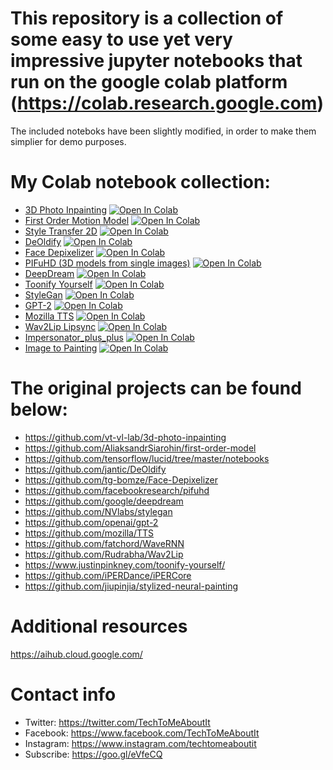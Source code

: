 # This repository is a collection of some easy to use yet very impressive jupyter notebooks that run on the google colab platform (https://colab.research.google.com)


The included noteboks have been slightly modified, in order to make them simplier for demo purposes.
# My Colab notebook collection:
* [3D Photo Inpainting](https://github.com/fzantalis/colab_collection/blob/master/3D_Photo_Inpainting.ipynb)
[![Open In Colab](https://colab.research.google.com/assets/colab-badge.svg)](https://colab.research.google.com/github/fzantalis/colab_collection/blob/master/3D_Photo_Inpainting.ipynb)
* [First Order Motion Model](https://github.com/fzantalis/colab_collection/blob/master/first_order_model_ttmai.ipynb)
[![Open In Colab](https://colab.research.google.com/assets/colab-badge.svg)](https://colab.research.google.com/github/fzantalis/colab_collection/blob/master/first_order_model_ttmai.ipynb)
* [Style Transfer 2D](https://github.com/fzantalis/colab_collection/blob/master/style_transfer_2d.ipynb)
[![Open In Colab](https://colab.research.google.com/assets/colab-badge.svg)](https://colab.research.google.com/github/fzantalis/colab_collection/blob/master/style_transfer_2d.ipynb)
* [DeOldify](https://github.com/fzantalis/colab_collection/blob/master/ImageColorizerColab_ttmai.ipynb)
[![Open In Colab](https://colab.research.google.com/assets/colab-badge.svg)](https://colab.research.google.com/github/fzantalis/colab_collection/blob/master/ImageColorizerColab_ttmai.ipynb)
* [Face Depixelizer](https://github.com/fzantalis/colab_collection/blob/master/Face_depixelizer_ttmai.ipynb)
[![Open In Colab](https://colab.research.google.com/assets/colab-badge.svg)](https://colab.research.google.com/github/fzantalis/colab_collection/blob/master/Face_depixelizer_ttmai.ipynb)
* [PIFuHD (3D models from single images)](https://github.com/fzantalis/colab_collection/blob/master/PIFuHD_ttmai.ipynb)
[![Open In Colab](https://colab.research.google.com/assets/colab-badge.svg)](https://colab.research.google.com/github/fzantalis/colab_collection/blob/master/PIFuHD_ttmai.ipynb)
* [DeepDream](https://github.com/fzantalis/colab_collection/blob/master/deepdream_ttmai.ipynb)
[![Open In Colab](https://colab.research.google.com/assets/colab-badge.svg)](https://colab.research.google.com/github/fzantalis/colab_collection/blob/master/deepdream_ttmai.ipynb)
* [Toonify Yourself](https://github.com/fzantalis/colab_collection/blob/master/Toonify_yourself_ttmai.ipynb)
[![Open In Colab](https://colab.research.google.com/assets/colab-badge.svg)](https://colab.research.google.com/github/fzantalis/colab_collection/blob/master/Toonify_yourself_ttmai.ipynb)
* [StyleGan](https://github.com/fzantalis/colab_collection/blob/master/style_gan_ttmai.ipynb)
[![Open In Colab](https://colab.research.google.com/assets/colab-badge.svg)](https://colab.research.google.com/github/fzantalis/colab_collection/blob/master/style_gan_ttmai.ipynb)
* [GPT-2](https://github.com/fzantalis/colab_collection/blob/master/gpt2_text_complete_ttmai.ipynb)
[![Open In Colab](https://colab.research.google.com/assets/colab-badge.svg)](https://colab.research.google.com/github/fzantalis/colab_collection/blob/master/gpt2_text_complete_ttmai.ipynb)
* [Mozilla TTS](https://github.com/fzantalis/colab_collection/blob/master/Mozilla_TTS_WaveRNN_ttmai.ipynb)
[![Open In Colab](https://colab.research.google.com/assets/colab-badge.svg)](https://colab.research.google.com/github/fzantalis/colab_collection/blob/master/Mozilla_TTS_WaveRNN_ttmai.ipynb)
* [Wav2Lip Lipsync](https://github.com/fzantalis/colab_collection/blob/master/Wav2Lip_quick_trial_ttmai.ipynb)
[![Open In Colab](https://colab.research.google.com/assets/colab-badge.svg)](https://colab.research.google.com/github/fzantalis/colab_collection/blob/master/Wav2Lip_quick_trial_ttmai.ipynb)
* [Impersonator_plus_plus](https://github.com/fzantalis/colab_collection/blob/master/ttmai_impersonator_plus_plus.ipynb)
[![Open In Colab](https://colab.research.google.com/assets/colab-badge.svg)](https://colab.research.google.com/github/fzantalis/colab_collection/blob/master/ttmai_impersonator_plus_plus.ipynb)
* [Image to Painting](https://github.com/fzantalis/colab_collection/blob/master/ttmai_image_to_painting_prog.ipynb)
[![Open In Colab](https://colab.research.google.com/assets/colab-badge.svg)](https://colab.research.google.com/github/fzantalis/colab_collection/blob/master/ttmai_image_to_painting_prog.ipynb)


# The original projects can be found below:

  - https://github.com/vt-vl-lab/3d-photo-inpainting
  - https://github.com/AliaksandrSiarohin/first-order-model
  - https://github.com/tensorflow/lucid/tree/master/notebooks
  - https://github.com/jantic/DeOldify
  - https://github.com/tg-bomze/Face-Depixelizer
  - https://github.com/facebookresearch/pifuhd
  - https://github.com/google/deepdream
  - https://github.com/NVlabs/stylegan
  - https://github.com/openai/gpt-2
  - https://github.com/mozilla/TTS
  - https://github.com/fatchord/WaveRNN
  - https://github.com/Rudrabha/Wav2Lip
  - https://www.justinpinkney.com/toonify-yourself/
  - https://github.com/iPERDance/iPERCore
  - https://github.com/jiupinjia/stylized-neural-painting

# Additional resources
https://aihub.cloud.google.com/

# Contact info
 - Twitter: https://twitter.com/TechToMeAboutIt 
 - Facebook: https://www.facebook.com/TechToMeAboutIt 
 - Instagram: https://www.instagram.com/techtomeaboutit 
 - Subscribe: https://goo.gl/eVfeCQ 
